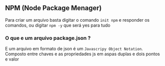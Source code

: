 ## NPM (Node Package Menager)

Para criar um arquivo basta digitar o comando `init npm` e responder os comandos, ou digitar `npm -y` que será yes para tudo

### O que e um arquivo package.json ?

E um arquivo em formato de json é um `Javascripy Object Notation`. Composto entre chaves e as propriedades js em aspas duplas e dois pontos e valor